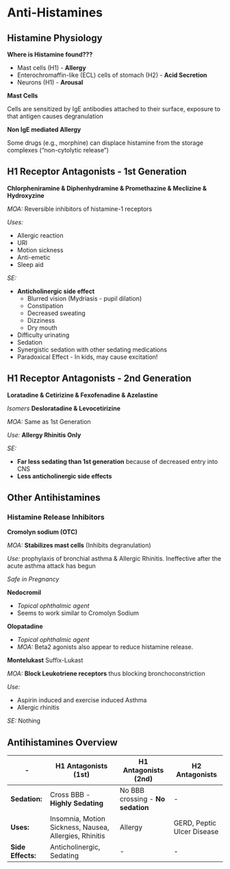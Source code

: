# Anti-Histamines
<!-- toc -->
## Histamine Physiology

**Where is Histamine found???**
* Mast cells (H1) - **Allergy**
* Enterochromaffin-like (ECL) cells of stomach (H2) - **Acid Secretion**
* Neurons (H1) - **Arousal**

**Mast Cells**

Cells are sensitized by IgE antibodies
attached to their surface, exposure to that antigen causes degranulation

**Non IgE mediated Allergy**

Some drugs (e.g., morphine) can displace
histamine from the storage complexes (“non-cytolytic release”)

## H1 Receptor Antagonists - 1st Generation

**Chlorpheniramine & Diphenhydramine & Promethazine & Meclizine & Hydroxyzine**

*MOA:* Reversible inhibitors of histamine-1 receptors

*Uses:*
* Allergic reaction
* URI
* Motion sickness
* Anti-emetic
* Sleep aid

*SE:*
* **Anticholinergic side effect**
  * Blurred vision (Mydriasis - pupil dilation)
  * Constipation
  * Decreased sweating
  * Dizziness
  * Dry mouth
* Difficulty urinating
* Sedation
* Synergistic sedation with other sedating medications
* Paradoxical Effect - In kids, may cause excitation!


## H1 Receptor Antagonists - 2nd Generation
**Loratadine & Cetirizine & Fexofenadine & Azelastine**

*Isomers* **Desloratadine & Levocetirizine**

*MOA:* Same as 1st Generation

*Use:* **Allergy Rhinitis Only**

*SE:*
* **Far less sedating than 1st generation** because of decreased entry into CNS
* **Less anticholinergic side effects**

## Other Antihistamines
### Histamine Release Inhibitors
**Cromolyn sodium (OTC)**

*MOA:* **Stabilizes mast cells** (Inhibits degranulation)

*Use:* prophylaxis of bronchial asthma & Allergic
Rhinitis. Ineffective after the acute asthma attack has begun

*Safe in Pregnancy*

**Nedocromil**
* *Topical ophthalmic agent*
* Seems to work similar to Cromolyn Sodium


**Olopatadine**

* *Topical ophthalmic agent*
* *MOA:* Beta2 agonists also appear to reduce histamine release.

**Montelukast** Suffix-Lukast

*MOA:* **Block Leukotriene receptors** thus blocking bronchoconstriction

*Use:*
* Aspirin induced and exercise induced Asthma
* Allergic rhinitis

*SE:* Nothing

## Antihistamines Overview
\- | H1 Antagonists (1st) | H1 Antagonists (2nd) | H2 Antagonists
--- | --- | --- | ---
**Sedation:** | Cross BBB - **Highly Sedating** | No BBB crossing - **No sedation** | -
**Uses:** | Insomnia, Motion Sickness, Nausea, Allergies, Rhinitis | Allergy | GERD, Peptic Ulcer Disease
**Side Effects:** | Anticholinergic, Sedating | - | -

